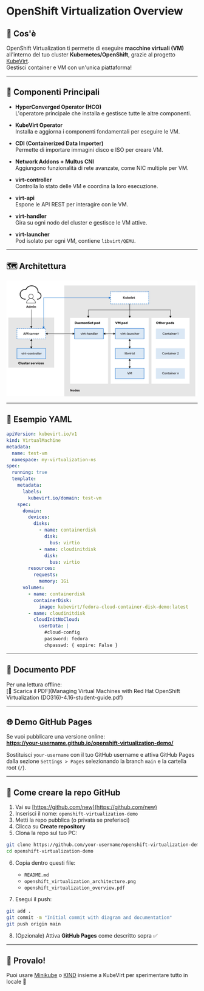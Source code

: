 
# OpenShift Virtualization Overview

## 📌 Cos'è

OpenShift Virtualization ti permette di eseguire **macchine virtuali (VM)** all'interno del tuo cluster **Kubernetes/OpenShift**, grazie al progetto [KubeVirt](https://kubevirt.io/).  
Gestisci container e VM con un'unica piattaforma!

---

## 🧱 Componenti Principali

- **HyperConverged Operator (HCO)**  
  L'operatore principale che installa e gestisce tutte le altre componenti.

- **KubeVirt Operator**  
  Installa e aggiorna i componenti fondamentali per eseguire le VM.

- **CDI (Containerized Data Importer)**  
  Permette di importare immagini disco e ISO per creare VM.

- **Network Addons + Multus CNI**  
  Aggiungono funzionalità di rete avanzate, come NIC multiple per VM.

- **virt-controller**  
  Controlla lo stato delle VM e coordina la loro esecuzione.

- **virt-api**  
  Espone le API REST per interagire con le VM.

- **virt-handler**  
  Gira su ogni nodo del cluster e gestisce le VM attive.

- **virt-launcher**  
  Pod isolato per ogni VM, contiene `libvirt/QEMU`.

---

## 🗺️ Architettura

![OpenShift Virtualization Architecture](openshift_virtualization_architecture.png)

---

## 🧾 Esempio YAML

```yaml
apiVersion: kubevirt.io/v1
kind: VirtualMachine
metadata:
  name: test-vm
  namespace: my-virtualization-ns
spec:
  running: true
  template:
    metadata:
      labels:
        kubevirt.io/domain: test-vm
    spec:
      domain:
        devices:
          disks:
            - name: containerdisk
              disk:
                bus: virtio
            - name: cloudinitdisk
              disk:
                bus: virtio
        resources:
          requests:
            memory: 1Gi
      volumes:
        - name: containerdisk
          containerDisk:
            image: kubevirt/fedora-cloud-container-disk-demo:latest
        - name: cloudinitdisk
          cloudInitNoCloud:
            userData: |
              #cloud-config
              password: fedora
              chpasswd: { expire: False }
```

---

## 📘 Documento PDF

Per una lettura offline:  
[📄 Scarica il PDF](Managing Virtual Machines with Red Hat OpenShift Virtualization (DO316)-4.16-student-guide.pdf)

---

## 🌐 Demo GitHub Pages

Se vuoi pubblicare una versione online:  
**https://your-username.github.io/openshift-virtualization-demo/**

Sostituisci `your-username` con il tuo GitHub username e attiva GitHub Pages dalla sezione `Settings > Pages` selezionando la branch `main` e la cartella root (`/`).

---

## 🚀 Come creare la repo GitHub

1. Vai su [https://github.com/new](https://github.com/new)
2. Inserisci il nome: `openshift-virtualization-demo`
3. Metti la repo pubblica (o privata se preferisci)
4. Clicca su **Create repository**
5. Clona la repo sul tuo PC:

```bash
git clone https://github.com/your-username/openshift-virtualization-demo.git
cd openshift-virtualization-demo
```

6. Copia dentro questi file:
   - `README.md`
   - `openshift_virtualization_architecture.png`
   - `openshift_virtualization_overview.pdf`

7. Esegui il push:

```bash
git add .
git commit -m "Initial commit with diagram and documentation"
git push origin main
```

8. (Opzionale) Attiva **GitHub Pages** come descritto sopra ✅

---

## 🧪 Provalo!

Puoi usare [Minikube](https://minikube.sigs.k8s.io/) o [KIND](https://kind.sigs.k8s.io/) insieme a KubeVirt per sperimentare tutto in locale 🚀
